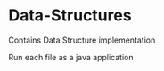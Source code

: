 Data-Structures
===============

Contains Data Structure implementation

Run each file as a java application
